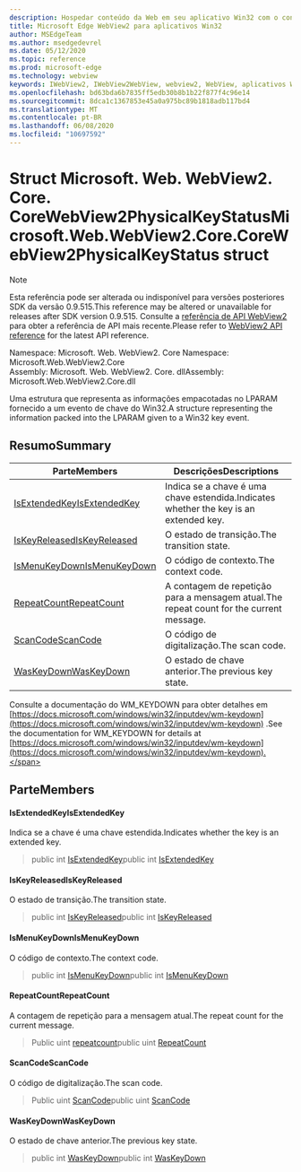```yaml
---
description: Hospedar conteúdo da Web em seu aplicativo Win32 com o controle WebView2 do Microsoft Edge
title: Microsoft Edge WebView2 para aplicativos Win32
author: MSEdgeTeam
ms.author: msedgedevrel
ms.date: 05/12/2020
ms.topic: reference
ms.prod: microsoft-edge
ms.technology: webview
keywords: IWebView2, IWebView2WebView, webview2, WebView, aplicativos Win32, Win32, Edge, ICoreWebView2, ICoreWebView2Controller, controle do navegador, HTML Edge
ms.openlocfilehash: bd63bda6b7835ff5edb30b8b1b22f877f4c96e14
ms.sourcegitcommit: 8dca1c1367853e45a0a975bc89b1818adb117bd4
ms.translationtype: MT
ms.contentlocale: pt-BR
ms.lasthandoff: 06/08/2020
ms.locfileid: "10697592"
---
```

# <span data-ttu-id="99262-104">Struct Microsoft. Web. WebView2. Core. CoreWebView2PhysicalKeyStatus</span><span class="sxs-lookup"><span data-stu-id="99262-104">Microsoft.Web.WebView2.Core.CoreWebView2PhysicalKeyStatus struct</span></span> 

> [!NOTE]
> <span data-ttu-id="99262-105">Esta referência pode ser alterada ou indisponível para versões posteriores SDK da versão 0.9.515.</span><span class="sxs-lookup"><span data-stu-id="99262-105">This reference may be altered or unavailable for releases after SDK version 0.9.515.</span></span> <span data-ttu-id="99262-106">Consulte a [referência de API WebView2](../../../webview2-api-reference.md) para obter a referência de API mais recente.</span><span class="sxs-lookup"><span data-stu-id="99262-106">Please refer to [WebView2 API reference](../../../webview2-api-reference.md) for the latest API reference.</span></span>

<span data-ttu-id="99262-107">Namespace: Microsoft. Web. WebView2. Core </span><span class="sxs-lookup"><span data-stu-id="99262-107">Namespace: Microsoft.Web.WebView2.Core</span></span>\
<span data-ttu-id="99262-108">Assembly: Microsoft. Web. WebView2. Core. dll</span><span class="sxs-lookup"><span data-stu-id="99262-108">Assembly: Microsoft.Web.WebView2.Core.dll</span></span>

<span data-ttu-id="99262-109">Uma estrutura que representa as informações empacotadas no LPARAM fornecido a um evento de chave do Win32.</span><span class="sxs-lookup"><span data-stu-id="99262-109">A structure representing the information packed into the LPARAM given to a Win32 key event.</span></span>

## <span data-ttu-id="99262-110">Resumo</span><span class="sxs-lookup"><span data-stu-id="99262-110">Summary</span></span>

 <span data-ttu-id="99262-111">Parte</span><span class="sxs-lookup"><span data-stu-id="99262-111">Members</span></span>                        | <span data-ttu-id="99262-112">Descrições</span><span class="sxs-lookup"><span data-stu-id="99262-112">Descriptions</span></span>
--------------------------------|---------------------------------------------
[<span data-ttu-id="99262-113">IsExtendedKey</span><span class="sxs-lookup"><span data-stu-id="99262-113">IsExtendedKey</span></span>](#isextendedkey) | <span data-ttu-id="99262-114">Indica se a chave é uma chave estendida.</span><span class="sxs-lookup"><span data-stu-id="99262-114">Indicates whether the key is an extended key.</span></span>
[<span data-ttu-id="99262-115">IsKeyReleased</span><span class="sxs-lookup"><span data-stu-id="99262-115">IsKeyReleased</span></span>](#iskeyreleased) | <span data-ttu-id="99262-116">O estado de transição.</span><span class="sxs-lookup"><span data-stu-id="99262-116">The transition state.</span></span>
[<span data-ttu-id="99262-117">IsMenuKeyDown</span><span class="sxs-lookup"><span data-stu-id="99262-117">IsMenuKeyDown</span></span>](#ismenukeydown) | <span data-ttu-id="99262-118">O código de contexto.</span><span class="sxs-lookup"><span data-stu-id="99262-118">The context code.</span></span>
[<span data-ttu-id="99262-119">RepeatCount</span><span class="sxs-lookup"><span data-stu-id="99262-119">RepeatCount</span></span>](#repeatcount) | <span data-ttu-id="99262-120">A contagem de repetição para a mensagem atual.</span><span class="sxs-lookup"><span data-stu-id="99262-120">The repeat count for the current message.</span></span>
[<span data-ttu-id="99262-121">ScanCode</span><span class="sxs-lookup"><span data-stu-id="99262-121">ScanCode</span></span>](#scancode) | <span data-ttu-id="99262-122">O código de digitalização.</span><span class="sxs-lookup"><span data-stu-id="99262-122">The scan code.</span></span>
[<span data-ttu-id="99262-123">WasKeyDown</span><span class="sxs-lookup"><span data-stu-id="99262-123">WasKeyDown</span></span>](#waskeydown) | <span data-ttu-id="99262-124">O estado de chave anterior.</span><span class="sxs-lookup"><span data-stu-id="99262-124">The previous key state.</span></span>

<span data-ttu-id="99262-125">Consulte a documentação do WM_KEYDOWN para obter detalhes em [https://docs.microsoft.com/windows/win32/inputdev/wm-keydown](https://docs.microsoft.com/windows/win32/inputdev/wm-keydown) .</span><span class="sxs-lookup"><span data-stu-id="99262-125">See the documentation for WM_KEYDOWN for details at [https://docs.microsoft.com/windows/win32/inputdev/wm-keydown](https://docs.microsoft.com/windows/win32/inputdev/wm-keydown).</span></span>

## <span data-ttu-id="99262-126">Parte</span><span class="sxs-lookup"><span data-stu-id="99262-126">Members</span></span>

#### <span data-ttu-id="99262-127">IsExtendedKey</span><span class="sxs-lookup"><span data-stu-id="99262-127">IsExtendedKey</span></span> 

<span data-ttu-id="99262-128">Indica se a chave é uma chave estendida.</span><span class="sxs-lookup"><span data-stu-id="99262-128">Indicates whether the key is an extended key.</span></span>

> <span data-ttu-id="99262-129">public int [IsExtendedKey](#isextendedkey)</span><span class="sxs-lookup"><span data-stu-id="99262-129">public int [IsExtendedKey](#isextendedkey)</span></span>

#### <span data-ttu-id="99262-130">IsKeyReleased</span><span class="sxs-lookup"><span data-stu-id="99262-130">IsKeyReleased</span></span> 

<span data-ttu-id="99262-131">O estado de transição.</span><span class="sxs-lookup"><span data-stu-id="99262-131">The transition state.</span></span>

> <span data-ttu-id="99262-132">public int [IsKeyReleased](#iskeyreleased)</span><span class="sxs-lookup"><span data-stu-id="99262-132">public int [IsKeyReleased](#iskeyreleased)</span></span>

#### <span data-ttu-id="99262-133">IsMenuKeyDown</span><span class="sxs-lookup"><span data-stu-id="99262-133">IsMenuKeyDown</span></span> 

<span data-ttu-id="99262-134">O código de contexto.</span><span class="sxs-lookup"><span data-stu-id="99262-134">The context code.</span></span>

> <span data-ttu-id="99262-135">public int [IsMenuKeyDown](#ismenukeydown)</span><span class="sxs-lookup"><span data-stu-id="99262-135">public int [IsMenuKeyDown](#ismenukeydown)</span></span>

#### <span data-ttu-id="99262-136">RepeatCount</span><span class="sxs-lookup"><span data-stu-id="99262-136">RepeatCount</span></span> 

<span data-ttu-id="99262-137">A contagem de repetição para a mensagem atual.</span><span class="sxs-lookup"><span data-stu-id="99262-137">The repeat count for the current message.</span></span>

> <span data-ttu-id="99262-138">Public uint [repeatcount](#repeatcount)</span><span class="sxs-lookup"><span data-stu-id="99262-138">public uint [RepeatCount](#repeatcount)</span></span>

#### <span data-ttu-id="99262-139">ScanCode</span><span class="sxs-lookup"><span data-stu-id="99262-139">ScanCode</span></span> 

<span data-ttu-id="99262-140">O código de digitalização.</span><span class="sxs-lookup"><span data-stu-id="99262-140">The scan code.</span></span>

> <span data-ttu-id="99262-141">Public uint [ScanCode](#scancode)</span><span class="sxs-lookup"><span data-stu-id="99262-141">public uint [ScanCode](#scancode)</span></span>

#### <span data-ttu-id="99262-142">WasKeyDown</span><span class="sxs-lookup"><span data-stu-id="99262-142">WasKeyDown</span></span> 

<span data-ttu-id="99262-143">O estado de chave anterior.</span><span class="sxs-lookup"><span data-stu-id="99262-143">The previous key state.</span></span>

> <span data-ttu-id="99262-144">public int [WasKeyDown](#waskeydown)</span><span class="sxs-lookup"><span data-stu-id="99262-144">public int [WasKeyDown](#waskeydown)</span></span>

